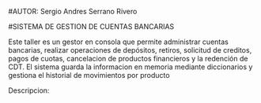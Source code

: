 #AUTOR: Sergio Andres Serrano Rivero


#SISTEMA DE GESTION DE CUENTAS BANCARIAS 

Este taller es un gestor en consola que permite  administrar cuentas bancarias,
realizar operaciones de depósitos, retiros, solicitud de creditos, pagos de cuotas,
cancelacion de productos financieros y la redención de CDT.
El sistema guarda la informacion en memoria mediante diccionarios y gestiona 
el historial de movimientos por producto

Descripcion: 





